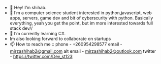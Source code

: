 - 👋 Hey! I’m shihab.
- 👀 I’m a computer science student interested in python,javascript, web apps, servers, game dev and bit of cyberscurity with python. Basically everything, yeah you get the point, but im more interested towards full stack dev//
- 🌱 I’m currently learning C#.
- Im also looking forward to collaborate on startups
- 📫 How to reach me ::
phone - +260954298577
email - mirzashihab2@gmail.com
alt email - mirzashihab2@outlook.com
twitter - https://twitter.com/Dev_st123

